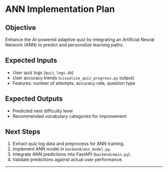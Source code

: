 # ANN Implementation Plan

## Objective
Enhance the AI-powered adaptive quiz by integrating an Artificial Neural Network (ANN) to predict and personalize learning paths.

## Expected Inputs
- User quiz logs (`quiz_logs.db`)
- User accuracy trends (`visualize_quiz_progress.py` output)
- Features: number of attempts, accuracy rate, question type

## Expected Outputs
- Predicted next difficulty level
- Recommended vocabulary categories for improvement

## Next Steps
1. Extract quiz log data and preprocess for ANN training.
2. Implement ANN model in `backend/ann_model.py`.
3. Integrate ANN predictions into FastAPI (`backend/main.py`).
4. Validate predictions against actual user performance.

---

